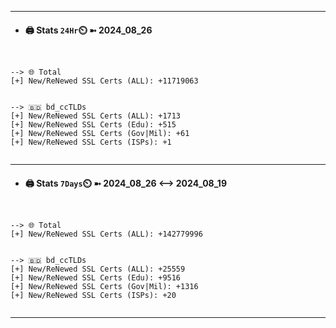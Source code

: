 

---
- #### 🖨️ **Stats** `24Hr`⏲️ ➼ 2024_08_26
```console


--> 🌐 Total
[+] New/ReNewed SSL Certs (ALL): +11719063


--> 🇧🇩 bd_ccTLDs
[+] New/ReNewed SSL Certs (ALL): +1713
[+] New/ReNewed SSL Certs (Edu): +515
[+] New/ReNewed SSL Certs (Gov|Mil): +61
[+] New/ReNewed SSL Certs (ISPs): +1


```

---
- #### 🖨️ **Stats** `7Days`⏲️ ➼ 2024_08_26 <--> 2024_08_19
```console


--> 🌐 Total
[+] New/ReNewed SSL Certs (ALL): +142779996


--> 🇧🇩 bd_ccTLDs
[+] New/ReNewed SSL Certs (ALL): +25559
[+] New/ReNewed SSL Certs (Edu): +9516
[+] New/ReNewed SSL Certs (Gov|Mil): +1316
[+] New/ReNewed SSL Certs (ISPs): +20


```

---


